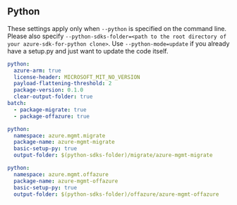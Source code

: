 ## Python

These settings apply only when `--python` is specified on the command line.
Please also specify `--python-sdks-folder=<path to the root directory of your azure-sdk-for-python clone>`.
Use `--python-mode=update` if you already have a setup.py and just want to update the code itself.

``` yaml $(python)
python:
  azure-arm: true
  license-header: MICROSOFT_MIT_NO_VERSION
  payload-flattening-threshold: 2
  package-version: 0.1.0
  clear-output-folder: true
batch:
  - package-migrate: true
  - package-offazure: true
```

``` yaml $(python) && $(package-migrate)
python:
  namespace: azure.mgmt.migrate
  package-name: azure-mgmt-migrate
  basic-setup-py: true
  output-folder: $(python-sdks-folder)/migrate/azure-mgmt-migrate
```

``` yaml $(python) && $(package-offazure)
python:
  namespace: azure.mgmt.offazure
  package-name: azure-mgmt-offazure
  basic-setup-py: true
  output-folder: $(python-sdks-folder)/offazure/azure-mgmt-offazure
```